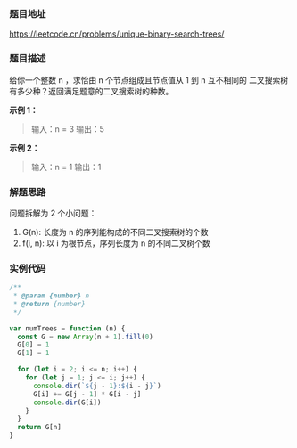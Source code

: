 ### 题目地址

https://leetcode.cn/problems/unique-binary-search-trees/

### 题目描述

给你一个整数 n ，求恰由 n 个节点组成且节点值从 1 到 n 互不相同的 二叉搜索树 有多少种？返回满足题意的二叉搜索树的种数。

**示例 1：**

> 输入：n = 3
> 输出：5

**示例 2：**

> 输入：n = 1
> 输出：1

### 解题思路

问题拆解为 2 个小问题：

1. G(n): 长度为 n 的序列能构成的不同二叉搜索树的个数
2. f(i, n): 以 i 为根节点，序列长度为 n 的不同二叉树个数

### 实例代码

```javascript
/**
 * @param {number} n
 * @return {number}
 */

var numTrees = function (n) {
  const G = new Array(n + 1).fill(0)
  G[0] = 1
  G[1] = 1

  for (let i = 2; i <= n; i++) {
    for (let j = 1; j <= i; j++) {
      console.dir(`${j - 1}:${i - j}`)
      G[i] += G[j - 1] * G[i - j]
      console.dir(G[i])
    }
  }
  return G[n]
}
```
